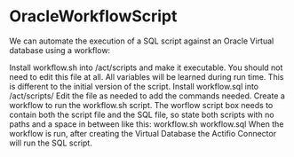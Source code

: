 # OracleWorkflowScript

We can automate the execution of a SQL script against an Oracle Virtual database using a workflow:

Install workflow.sh into /act/scripts and make it executable. You should not need to edit this file at all. All variables will be learned during run time. This is different to the initial version of the script.
Install workflow.sql into /act/scripts/ Edit the file as needed to add the commands needed. 
Create a workflow to run the workflow.sh script. The worflow script box needs to contain both the script file and the SQL file, so state both scripts with no paths and a space in between like this: workflow.sh workflow.sql
When the workflow is run, after creating the Virtual Database the Actifio Connector will run the SQL script.
